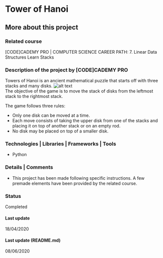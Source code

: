# Tower of Hanoi

## More about this project

### Related course
[CODE]CADEMY PRO | COMPUTER SCIENCE CAREER PATH: 7. Linear Data Structures
Learn Stacks

### Description of the project by [CODE]CADEMY PRO
Towers of Hanoi is an ancient mathematical puzzle that starts off with three stacks and many disks.
![alt text](https://s3.amazonaws.com/codecademy-content/courses/stack-project/towrsofhanoi.gif "Tower of Hanoi")  
The objective of the game is to move the stack of disks from the leftmost stack to the rightmost stack.

The game follows three rules:
- Only one disk can be moved at a time.
- Each move consists of taking the upper disk from one of the stacks and placing it on top of another stack or on an empty rod.
- No disk may be placed on top of a smaller disk.

### Technologies | Libraries | Frameworks | Tools  
- Python

### Details | Comments
- This project has been made following specific instructions. A few premade elements have been provided by the related course. 

### Status
Completed

#### Last update
18/04/2020

#### Last update (README.md)
08/06/2020
